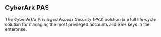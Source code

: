 ## CyberArk PAS
The CyberArk's Privileged Access Security (PAS) solution is a full life-cycle solution for managing the most privileged accounts and SSH Keys in the enterprise.

